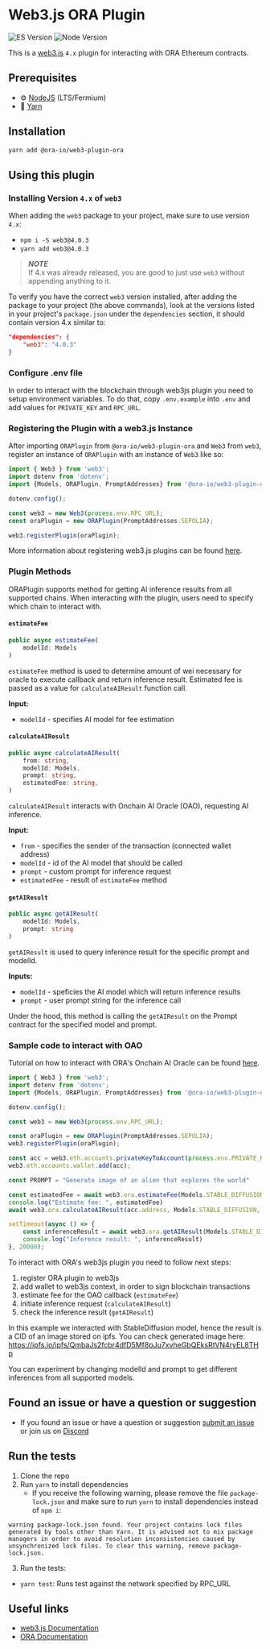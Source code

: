 # Web3.js ORA Plugin

![ES Version](https://img.shields.io/badge/ES-2020-yellow)
![Node Version](https://img.shields.io/badge/node-18.x-green)

This is a [web3.js](https://github.com/web3/web3.js) `4.x` plugin for interacting with ORA Ethereum contracts.

## Prerequisites

-   :gear: [NodeJS](https://nodejs.org/) (LTS/Fermium)
-   :toolbox: [Yarn](https://yarnpkg.com/)

## Installation

```bash
yarn add @ora-io/web3-plugin-ora
```

## Using this plugin

### Installing Version `4.x` of `web3`

When adding the `web3` package to your project, make sure to use version `4.x`:

-   `npm i -S web3@4.0.3`
-   `yarn add web3@4.0.3`

> **_NOTE_**  
> If 4.x was already released, you are good to just use `web3` without appending anything to it.

To verify you have the correct `web3` version installed, after adding the package to your project (the above commands), look at the versions listed in your project's `package.json` under the `dependencies` section, it should contain version 4.x similar to:

```json
"dependencies": {
	"web3": "4.0.3"
}
```

### Configure .env file

In order to interact with the blockchain through web3js plugin you need to setup environment variables. To do that, copy `.env.example` into `.env` and add values for `PRIVATE_KEY` and `RPC_URL`.

### Registering the Plugin with a web3.js Instance

After importing `ORAPlugin` from `@ora-io/web3-plugin-ora` and `Web3` from `web3`, register an instance of `ORAPlugin` with an instance of `Web3` like so:

```typescript
import { Web3 } from 'web3';
import dotenv from 'dotenv';
import {Models, ORAPlugin, PromptAddresses} from '@ora-io/web3-plugin-ora';

dotenv.config();

const web3 = new Web3(process.env.RPC_URL);
const oraPlugin = new ORAPlugin(PromptAddresses.SEPOLIA);

web3.registerPlugin(oraPlugin);
```



More information about registering web3.js plugins can be found [here](https://docs.web3js.org/docs/guides/web3_plugin_guide/plugin_users#registering-the-plugin).

### Plugin Methods

ORAPlugin supports method for getting AI inference results from all supported chains. When interacting with the plugin, users need to specify which chain to interact with.

#### `estimateFee`

```typescript
public async estimateFee(
    modelId: Models
)
```
`estimateFee` method is used to determine amount of wei necessary for oracle to execute callback and return inference result. Estimated fee is passed as a value for `calculateAIResult` function call.

**Input:**
- `modelId` - specifies AI model for fee estimation

#### `calculateAIResult`

```typescript
public async calculateAIResult(
    from: string,
    modelId: Models,
    prompt: string,
    estimatedFee: string,
)
```

`calculateAIResult` interacts with Onchain AI Oracle (OAO), requesting AI inference.

**Input:**
- `from` - specifies the sender of the transaction (connected wallet address)
- `modelId` - id of the AI model that should be called
- `prompt` - custom prompt for inference request
- `estimatedFee` - result of `estimateFee` method


#### `getAIResult`

```typescript
public async getAIResult(
    modelId: Models,
    prompt: string
)
```

`getAIResult` is used to query inference result for the specific prompt and modelId.

**Inputs:**

- `modelId` - speficies the AI model which will return inference results
- `prompt` - user prompt string for the inference call

Under the hood, this method is calling the `getAIResult` on the Prompt contract for the specified model and prompt.

### Sample code to interact with OAO

 Tutorial on how to interact with ORA's Onchain AI Oracle can be found [here](https://docs.ora.io/doc/oao-onchain-ai-oracle/develop-guide/tutorials/interaction-with-oao-tutorial).

```typescript
import { Web3 } from 'web3';
import dotenv from 'dotenv';
import {Models, ORAPlugin, PromptAddresses} from '@ora-io/web3-plugin-ora';

dotenv.config();

const web3 = new Web3(process.env.RPC_URL);

const oraPlugin = new ORAPlugin(PromptAddresses.SEPOLIA);
web3.registerPlugin(oraPlugin);

const acc = web3.eth.accounts.privateKeyToAccount(process.env.PRIVATE_KEY ? process.env.PRIVATE_KEY : "")
web3.eth.accounts.wallet.add(acc);

const PROMPT = "Generate image of an alien that explores the world"

const estimatedFee = await web3.ora.estimateFee(Models.STABLE_DIFFUSION);
console.log("Estimate fee: ", estimatedFee)
await web3.ora.calculateAIResult(acc.address, Models.STABLE_DIFFUSION, PROMPT, Number(estimatedFee).toString())

setTimeout(async () => {
    const inferenceResult = await web3.ora.getAIResult(Models.STABLE_DIFFUSION, PROMPT);
    console.log("Inference result: ", inferenceResult)
}, 20000);
```

To interact with ORA's web3js plugin you need to follow next steps:
1. register ORA plugin to web3js
2. add wallet to web3js context, in order to sign blockchain transactions
3. estimate fee for the OAO callback (`estimateFee`)
4. initiate inference request (`calculateAIResult`)
5. check the inference result (`getAIResult`)

In this example we interacted with StableDiffusion model, hence the result is a CID of an image stored on ipfs. You can check generated image here: https://ipfs.io/ipfs/QmbaJs2fcbr4dfD5Mf8pJu7xvheGbQEksRtVN4ryEL8THp

You can experiment by changing modelId and prompt to get different inferences from all supported models.

## Found an issue or have a question or suggestion

-   If you found an issue or have a question or suggestion [submit an issue](https://github.com/ora-io/web3.js-plugin-ora/issues) or join us on [Discord](https://discord.gg/fg5ygkgy)

## Run the tests

1. Clone the repo
2. Run `yarn` to install dependencies
    - If you receive the following warning, please remove the file `package-lock.json` and make sure to run `yarn` to install dependencies instead of `npm i`:

```console
warning package-lock.json found. Your project contains lock files generated by tools other than Yarn. It is advised not to mix package managers in order to avoid resolution inconsistencies caused by unsynchronized lock files. To clear this warning, remove package-lock.json.
```

3. Run the tests:
 - `yarn test`: Runs test against the network specified by RPC_URL
   
## Useful links

-   [web3.js Documentation](https://docs.web3js.org/)
-   [ORA Documentation](https://docs.ora.io/doc)
